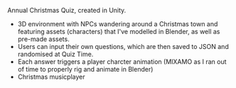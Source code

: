 Annual Christmas Quiz, created in Unity. 

- 3D environment with NPCs wandering around a Christmas town and featuring assets (characters) that I've modelled in Blender, as well as pre-made assets.
- Users can input their own questions, which are then saved to JSON and randomised at Quiz Time.
- Each answer triggers a player charcter animation (MIXAMO as I ran out of time to properly rig and animate in Blender)
- Christmas musicplayer
